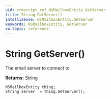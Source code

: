 ```yaml
---
uid: crmscript_ref_NSMailboxEntity_GetServer
title: String GetServer()
intellisense: NSMailboxEntity.GetServer
keywords: NSMailboxEntity, GetServer
so.topic: reference
---
```


# String GetServer()

The email server to connect to

**Returns:** String

```crmscript
NSMailboxEntity thing;
String server  = thing.GetServer();
```

